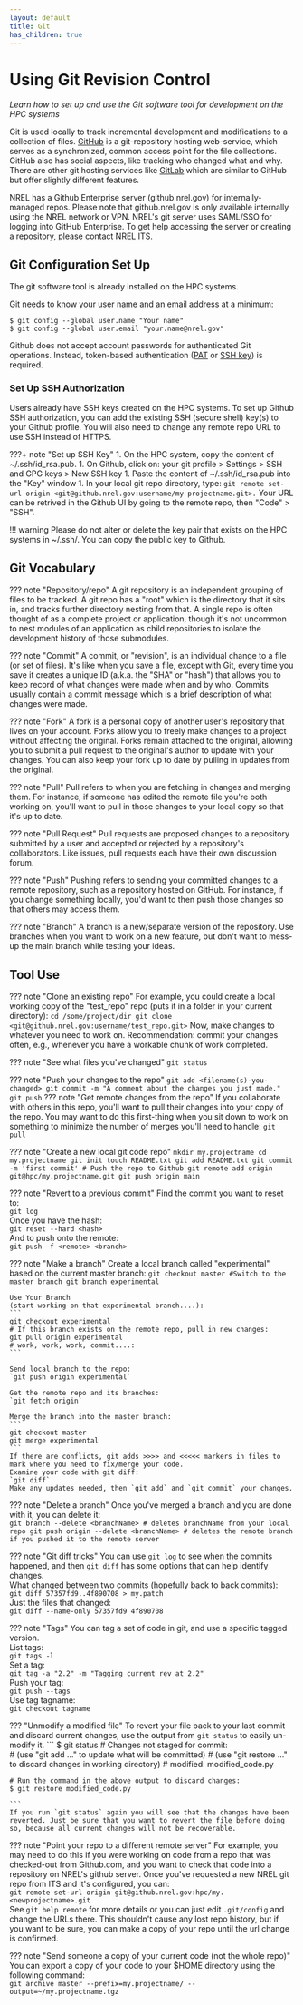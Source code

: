 ```yaml
---
layout: default
title: Git
has_children: true
---
```


# Using Git Revision Control 

*Learn how to set up and use the Git software tool for development on the HPC systems*

Git is used locally to track incremental development and modifications to a collection of files. [GitHub](https://github.com) is a git-repository hosting web-service, which serves as a synchronized, common access point for the file collections. GitHub also has social aspects, like tracking who changed what and why. There are other git hosting services like [GitLab](https://gitlab.com) which are similar to GitHub but offer slightly different features.


NREL has a Github Enterprise server (github.nrel.gov) for internally-managed repos. Please note that github.nrel.gov is only available internally using the NREL network or VPN. NREL's git server uses SAML/SSO for logging into GitHub Enterprise. To get help accessing the server or creating a repository, please contact NREL ITS.

## Git Configuration Set Up

The git software tool is already installed on the HPC systems. 

Git needs to know your user name and an email address at a minimum:

```
$ git config --global user.name "Your name"
$ git config --global user.email "your.name@nrel.gov"
```

Github does not accept account passwords for authenticated Git operations. Instead, token-based authentication ([PAT](https://docs.github.com/en/authentication/keeping-your-account-and-data-secure/creating-a-personal-access-token) or [SSH key](https://docs.github.com/en/authentication/connecting-to-github-with-ssh/about-ssh)) is required.

### Set Up SSH Authorization
Users already have SSH keys created on the HPC systems. To set up Github SSH authorization, you can add the existing SSH (secure shell) key(s) to your Github profile. You will also need to change any remote repo URL to use SSH instead of HTTPS. 

???+ note "Set up SSH Key"
    1. On the HPC system, copy the content of ~/.ssh/id_rsa.pub. 
    1. On Github, click on: your git profile >  Settings > SSH and GPG keys > New SSH key
    1. Paste the content of ~/.ssh/id_rsa.pub into the "Key" window
    1. In your local git repo directory, type:
    ```
    git remote set-url origin <git@github.nrel.gov:username/my-projectname.git>.
    ```
    Your URL can be retrived in the Github UI by going to the remote repo, then "Code" > "SSH".

!!! warning 
    Please do not alter or delete the key pair that exists on the HPC systems in ~/.ssh/. You can copy the public key to Github. 
## Git Vocabulary

??? note "Repository/repo"
    A git repository is an independent grouping of files to be tracked. A git repo has a "root" which is the directory that it sits in, and tracks further directory nesting from that. A single repo is often thought of as a complete project or application, though it's not uncommon to nest modules of an application as child repositories to isolate the development history of those submodules.

??? note "Commit"
    A commit, or "revision", is an individual change to a file (or set of files). It's like when you save a file, except with Git, every time you save it creates a unique ID (a.k.a. the "SHA" or "hash") that allows you to keep record of what changes were made when and by who. Commits usually contain a commit message which is a brief description of what changes were made.

??? note "Fork" 
    A fork is a personal copy of another user's repository that lives on your account. Forks allow you to freely make changes to a project without affecting the original. Forks remain attached to the original, allowing you to submit a pull request to the original's author to update with your changes. You can also keep your fork up to date by pulling in updates from the original.

??? note "Pull"
    Pull refers to when you are fetching in changes and merging them. For instance, if someone has edited the remote file you're both working on, you'll want to pull in those changes to your local copy so that it's up to date.
    
??? note "Pull Request"
    Pull requests are proposed changes to a repository submitted by a user and accepted or rejected by a repository's collaborators. Like issues, pull requests each have their own discussion forum. 

??? note "Push"
    Pushing refers to sending your committed changes to a remote repository, such as a repository hosted on GitHub. For instance, if you change something locally, you'd want to then push those changes so that others may access them.

??? note "Branch"
    A branch is a new/separate version of the repository. Use branches when you want to work on a new feature, but don't want to mess-up the main branch while testing your ideas. 
## Tool Use

??? note "Clone an existing repo"
    For example, you could create a local working copy of the "test_repo" repo (puts it in a folder in your current directory):
    ```
    cd /some/project/dir
    git clone <git@github.nrel.gov:username/test_repo.git>
    ```
    Now, make changes to whatever you need to work on.
    Recommendation: commit your changes often, e.g., whenever you have a workable chunk of work completed.

??? note "See what files you've changed"
    `git status`

??? note "Push your changes to the repo"
    ```
    git add <filename(s)-you-changed>
    git commit -m "A comment about the changes you just made."
    git push
    ```
??? note "Get remote changes from the repo"
    If you collaborate with others in this repo, you'll want to pull their changes into your copy of the repo. You may want to do this first-thing when you sit down to work on something to minimize the number of merges you'll need to handle:
    `git pull`

??? note "Create a new local git code repo"
    ```
    mkdir my.projectname
    cd my.projectname
    git init
    touch README.txt
    git add README.txt
    git commit -m 'first commit'
    # Push the repo to Github
    git remote add origin git@hpc/my.projectname.git
    git push origin main
    ```

??? note "Revert to a previous commit"
    Find the commit you want to reset to:  
    `git log`  
    Once you have the hash:  
    `git reset --hard <hash>`  
    And to push onto the remote:  
    `git push -f <remote> <branch>`  

??? note "Make a branch"
    Create a local branch called "experimental" based on the current master branch:
    ```
    git checkout master #Switch to the master branch
    git branch experimental
    ```

    Use Your Branch
    (start working on that experimental branch....):
    ```
    git checkout experimental
    # If this branch exists on the remote repo, pull in new changes:
    git pull origin experimental
    # work, work, work, commit....:
    ```

    Send local branch to the repo:  
    `git push origin experimental`

    Get the remote repo and its branches:  
    `git fetch origin`

    Merge the branch into the master branch:  
    ```
    git checkout master
    git merge experimental
    ```
    If there are conflicts, git adds >>>> and <<<<< markers in files to mark where you need to fix/merge your code.  
    Examine your code with git diff:  
    `git diff`   
    Make any updates needed, then `git add` and `git commit` your changes. 

??? note "Delete a branch"
    Once you've merged a branch and you are done with it, you can delete it:  
    ```
    git branch --delete <branchName> # deletes branchName from your local repo
    git push origin --delete <branchName> # deletes the remote branch if you pushed it to the remote server
    ```

??? note "Git diff tricks"
    You can use `git log` to see when the commits happened, and then `git diff` has some options that can help identify changes.  
    What changed between two commits (hopefully back to back commits):  
    `git diff 57357fd9..4f890708 > my.patch`  
    Just the files that changed:    
    `git diff --name-only 57357fd9 4f890708`

??? note "Tags"
    You can tag a set of code in git, and use a specific tagged version.  
    List tags:  
    `git tags -l`  
    Set a tag:  
    `git tag -a "2.2" -m "Tagging current rev at 2.2"`  
    Push your tag:  
    `git push --tags`  
    Use tag tagname:  
    `git checkout tagname`

??? "Unmodify a modified file"
    To revert your file back to your last commit and discard current changes, use the output from `git status` to easily un-modify it. 
    ```
    $ git status
    # Changes not staged for commit:  
    # (use "git add <file>..." to update what will be committed)
    # (use "git restore <file>..." to discard changes in working directory)
        # modified: modified_code.py  

    # Run the command in the above output to discard changes:  
    $ git restore modified_code.py

    ```
    If you run `git status` again you will see that the changes have been reverted. Just be sure that you want to revert the file before doing so, because all current changes will not be recoverable. 

??? note "Point your repo to a different remote server"
    For example, you may need to do this if you were working on code from a repo that was checked-out from Github.com, and you want to check that code into a repository on NREL's github server. Once you've requested a new NREL git repo from ITS and it's configured, you can:    
    ```
    git remote set-url origin git@github.nrel.gov:hpc/my.<newprojectname>.git
    ```    
    See `git help remote` for more details or you can just edit `.git/config` and change the URLs there. 
    This shouldn't cause any lost repo history, but if you want to be sure, you can make a copy of your repo until the url change is confirmed. 

??? note "Send someone a copy of your current code (not the whole repo)"
    You can export a copy of your code to your $HOME directory using the following command:    
    `git archive master --prefix=my.projectname/ --output=~/my.projectname.tgz`






